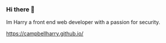 ### Hi there 👋

Im Harry a front end web developer with a passion for security.

https://campbellharry.github.io/
